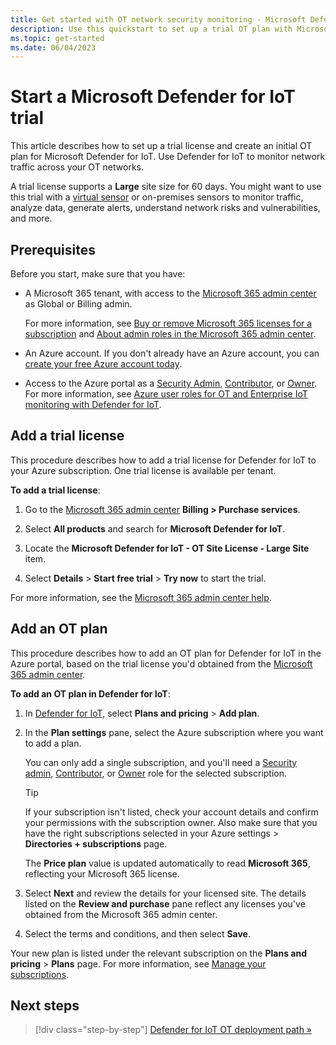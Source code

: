 ```yaml
---
title: Get started with OT network security monitoring - Microsoft Defender for IoT
description: Use this quickstart to set up a trial OT plan with Microsoft Defender for IoT and understand the next steps required to configure your network sensors.
ms.topic: get-started
ms.date: 06/04/2023
---
```


# Start a Microsoft Defender for IoT trial

This article describes how to set up a trial license and create an initial OT plan for Microsoft Defender for IoT. Use Defender for IoT to monitor network traffic across your OT networks.

A trial license supports a **Large** site size for 60 days. You might want to use this trial with a [virtual sensor](tutorial-onboarding.md) or on-premises sensors to monitor traffic, analyze data, generate alerts, understand network risks and vulnerabilities, and more.

## Prerequisites

Before you start, make sure that you have:

- A Microsoft 365 tenant, with access to the [Microsoft 365 admin center](https://portal.office.com/AdminPortal/Home#/catalog) as Global or Billing admin.

    For more information, see [Buy or remove Microsoft 365 licenses for a subscription](/microsoft-365/commerce/licenses/buy-licenses) and [About admin roles in the Microsoft 365 admin center](/microsoft-365/admin/add-users/about-admin-roles).

- An Azure account. If you don't already have an Azure account, you can [create your free Azure account today](https://azure.microsoft.com/free/).

- Access to the Azure portal as a [Security Admin](../../role-based-access-control/built-in-roles.md#security-admin), [Contributor](../../role-based-access-control/built-in-roles.md#contributor), or [Owner](../../role-based-access-control/built-in-roles.md#owner). For more information, see [Azure user roles for OT and Enterprise IoT monitoring with Defender for IoT](roles-azure.md).

## Add a trial license

This procedure describes how to add a trial license for Defender for IoT to your Azure subscription. One trial license is available per tenant.

**To add a trial license**:

1. Go to the [Microsoft 365 admin center](https://portal.office.com/AdminPortal/Home#/catalog) **Billing > Purchase services**.

1. Select **All products** and search for **Microsoft Defender for IoT**.

1. Locate the **Microsoft Defender for IoT - OT Site License - Large Site** item.

1. Select **Details** > **Start free trial** > **Try now** to start the trial.

For more information, see the [Microsoft 365 admin center help](/microsoft-365/admin/).

## Add an OT plan
 
This procedure describes how to add an OT plan for Defender for IoT in the Azure portal, based on the trial license you'd obtained from the [Microsoft 365 admin center](#add-a-trial-license).

**To add an OT plan in Defender for IoT**:

1. In [Defender for IoT](https://ms.portal.azure.com/#view/Microsoft_Azure_IoT_Defender/IoTDefenderDashboard/~/Getting_started), select **Plans and pricing** > **Add plan**.

1. In the **Plan settings** pane, select the Azure subscription where you want to add a plan. 

    You can only add a single subscription, and you'll need a [Security admin](../../role-based-access-control/built-in-roles.md#security-admin), [Contributor](../../role-based-access-control/built-in-roles.md#contributor), or [Owner](../../role-based-access-control/built-in-roles.md#owner) role for the selected subscription.

   > [!TIP]
   > If your subscription isn't listed, check your account details and confirm your permissions with the subscription owner. Also make sure that you have the right subscriptions selected in your Azure settings > **Directories + subscriptions** page.

   The **Price plan** value is updated automatically to read **Microsoft 365**, reflecting your Microsoft 365 license.

1. Select **Next** and review the details for your licensed site. The details listed on the **Review and purchase** pane reflect any licenses you've obtained from the Microsoft 365 admin center.

1. Select the terms and conditions, and then select **Save**.

Your new plan is listed under the relevant subscription on the **Plans and pricing** > **Plans** page. For more information, see [Manage your subscriptions](how-to-manage-subscriptions.md).

## Next steps

> [!div class="step-by-step"]
> [Defender for IoT OT deployment path »](ot-deploy/ot-deploy-path.md)
